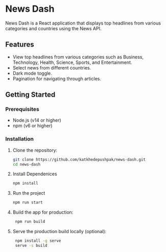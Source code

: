 # News Dash

News Dash is a React application that displays top headlines from various categories and countries using the News API. 

## Features

- View top headlines from various categories such as Business, Technology, Health, Science, Sports, and Entertainment.
- Select news from different countries.
- Dark mode toggle.
- Pagination for navigating through articles.

## Getting Started

### Prerequisites

- Node.js (v14 or higher)
- npm (v6 or higher)

### Installation

1. Clone the repository:
   ```bash
   git clone https://github.com/katkhedepushpak/news-dash.git
   cd news-dash
    ```

2. Install Dependenices
   ```bash
   npm install
    ```

3. Run the project
   ```bash
   npm run start
    ```

4. Build the app for production:
   ```bash
    npm run build
    ```

5. Serve the production build locally (optional):
   ```bash
    npm install -g serve
    serve -s build
    ```